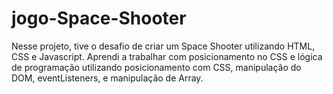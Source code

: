 # jogo-Space-Shooter
Nesse projeto, tive o desafio de criar um Space Shooter utilizando HTML, CSS e Javascript. Aprendi a trabalhar com posicionamento no CSS e lógica de programação utilizando posicionamento com CSS, manipulação do DOM, eventListeners, e manipulação de Array.
